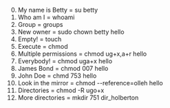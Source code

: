 0. My name is Betty = su betty
1. Who am I = whoami
2. Group = groups
3. New owner = sudo chown betty hello
4. Empty! = touch
5. Execute  =  chmod
6. Multiple permissions = chmod ug+x,a+r hello
7. Everybody! = chmod uga+x hello
8. James Bond  = chmod 007 hello 
9. John Doe = chmd 753 hello 
10. Look in the mirror =  chmod --reference=olleh hello
11. Directories = chmod -R ugo+x
12. More directories = mkdir 751 dir_holberton